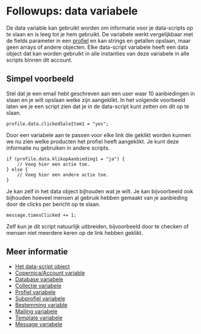 # Followups: **data** variabele

De data variable kan gebruikt worden om informatie voor je data-scripts 
op te slaan en is leeg tot je hem gebruikt. De variabele werkt vergelijkbaar 
met de fields parameter in een [profiel](./followups-scripting-profile) en kan strings en getallen opslaan,
maar geen arrays of andere objecten. Elke data-script variabele heeft 
een data object dat kan worden gebruikt in alle instanties van deze variabele 
in alle scripts binnen dit account.

## Simpel voorbeeld

Stel dat je een email hebt geschreven aan een user waar 10 aanbiedingen in
staan en je wilt opslaan welke zijn aangeklikt. In het volgende voorbeeld 
laten we je een script zien dat je in de data-script kunt zetten om dit op 
te slaan.

    profile.data.clickedSaleItem1 = "yes";

Door een variabele aan te passen voor elke link die geklikt worden kunnen 
we nu zien welke producten het profiel heeft aangeklikt. Je kunt deze informatie
nu gebruiken in andere scripts.

    if (profile.data.klikopAanbieding1 = "ja") {
        // Voeg hier een actie toe.
    } else {
        // Voeg hier een andere actie toe.
    }

Je kan zelf in het data object bijhouden wat je wilt. Je kan bijvoorbeeld ook 
bijhouden hoeveel mensen al gebruik hebben gemaakt van je aanbieding door de 
clicks per bericht op te slaan.

    message.timesClicked += 1;
    
Zelf kun je dit script natuurlijk uitbreiden, bijvoorbeeld door te checken of 
mensen niet meerdere keren op de link hebben geklikt.

## Meer informatie

* [Het data-script object](./followups-scripting)
* [Copernica/Account variable](./followups-scripting-copernica)
* [Database variabele](./followups-scripting-database)
* [Collectie variabele](./followups-scripting-collection)
* [Profiel variabele](./followups-scripting-profile)
* [Subprofiel variabele](./followups-scripting-subprofile)
* [Bestemming variable](./followups-scripting-destination)
* [Mailing variabele](./followups-scripting-mailing)
* [Template variabele](./followups-scripting-template)
* [Message variabele](./followups-scripting-message)
